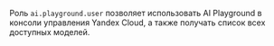Роль `ai.playground.user` позволяет использовать AI Playground в консоли управления Yandex Cloud, а также получать список всех доступных моделей.
